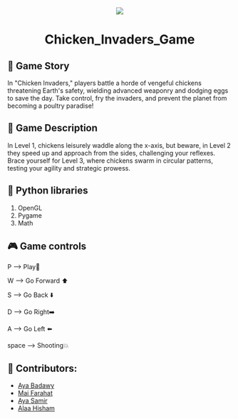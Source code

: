 <div align="center"> <img src="https://th.bing.com/th/id/R.21d2e6656979951d908ef96aeb632042?rik=G%2fOrtVi9XDVk3w&pid=ImgRaw&r=0"/>
 </div>
<div align="center">

# Chicken_Invaders_Game
 
 </div>


 
 
  ## 📌 Game Story
  
 In "Chicken Invaders," players battle a horde of vengeful chickens threatening Earth's safety, wielding advanced weaponry and dodging eggs to save the day. Take control, fry the invaders, and prevent the planet from becoming a poultry paradise!





## 🎠 Game Description
 
In Level 1, chickens leisurely waddle along the x-axis, but beware, in Level 2 they speed up and approach from the sides, challenging your reflexes. Brace yourself for Level 3, where chickens swarm in circular patterns, testing your agility and strategic prowess.



 

## 🎯 Python libraries
1) OpenGL
2) Pygame
3) Math

 

 
## 🎮 Game controls

P --> Play🚀

W --> Go Forward ⬆️ 

S --> Go Back ⬇️

D --> Go Right➡️

A --> Go Left ⬅️

space --> Shooting💥




## 🎪 Contributors:

- [Aya Badawy](https://github.com/Ayabadawy54)
- [Mai Farahat](https://github.com/Mai-farahat)
- [Aya Samir](https://github.com/aya30309)
- [Alaa Hisham](https://github.com/Alaa-Hisham1)
